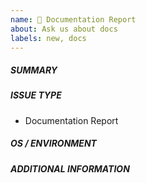 ```yaml
---
name: 📝 Documentation Report
about: Ask us about docs
labels: new, docs
---
```

<!--- Verify first that your improvement is not already reported on GitHub -->
<!--- Also test if the latest release and master branch are affected too -->

##### SUMMARY
<!--- Explain the problem briefly below, add suggestions to wording or structure -->

<!--- HINT: Did you know the documentation has an "Edit on GitHub" link on every page ? -->

##### ISSUE TYPE

- Documentation Report

##### OS / ENVIRONMENT
<!--- Provide all relevant information below, e.g. OS version, browser, etc. -->

##### ADDITIONAL INFORMATION
<!--- Describe how this improves the documentation, e.g. before/after situation or screenshots -->

<!--- HINT: You can paste gist.github.com links for larger files -->
